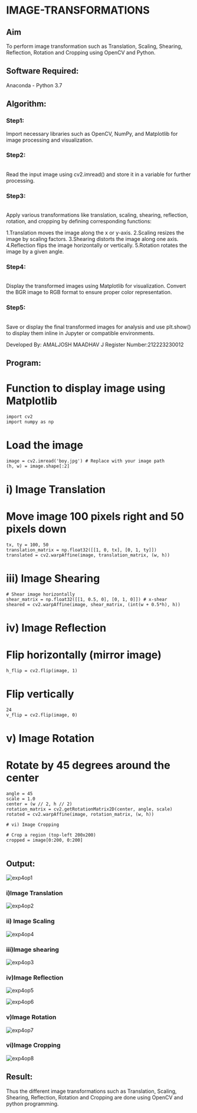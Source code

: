 # IMAGE-TRANSFORMATIONS


## Aim
To perform image transformation such as Translation, Scaling, Shearing, Reflection, Rotation and Cropping using OpenCV and Python.

## Software Required:
Anaconda - Python 3.7

## Algorithm:
### Step1:
Import necessary libraries such as OpenCV, NumPy, and Matplotlib for image processing and visualization.
<br>

### Step2:
<br>
Read the input image using cv2.imread() and store it in a variable for further processing.

### Step3:
<br>
Apply various transformations like translation, scaling, shearing, reflection, rotation, and cropping by defining corresponding functions:

1.Translation moves the image along the x or y-axis. 2.Scaling resizes the image by scaling factors. 3.Shearing distorts the image along one axis. 4.Reflection flips the image horizontally or vertically. 5.Rotation rotates the image by a given angle.

### Step4:
<br>
Display the transformed images using Matplotlib for visualization. Convert the BGR image to RGB format to ensure proper color representation.

### Step5:
<br>
Save or display the final transformed images for analysis and use plt.show() to display them inline in Jupyter or compatible environments.


Developed By: AMALJOSH MAADHAV J
Register Number:212223230012


## Program:


# Function to display image using Matplotlib
```
import cv2
import numpy as np
```
# Load the image
```
image = cv2.imread('boy.jpg') # Replace with your image path
(h, w) = image.shape[:2]
```

# i) Image Translation
# Move image 100 pixels right and 50 pixels down
```
tx, ty = 100, 50
translation_matrix = np.float32([[1, 0, tx], [0, 1, ty]])
translated = cv2.warpAffine(image, translation_matrix, (w, h))
```

# iii) Image Shearing
```
# Shear image horizontally
shear_matrix = np.float32([[1, 0.5, 0], [0, 1, 0]]) # x-shear
sheared = cv2.warpAffine(image, shear_matrix, (int(w + 0.5*h), h))
```

# iv) Image Reflection
# Flip horizontally (mirror image)
```
h_flip = cv2.flip(image, 1)
```
# Flip vertically
```
24
v_flip = cv2.flip(image, 0)
```
# v) Image Rotation
# Rotate by 45 degrees around the center
```
angle = 45
scale = 1.0
center = (w // 2, h // 2)
rotation_matrix = cv2.getRotationMatrix2D(center, angle, scale)
rotated = cv2.warpAffine(image, rotation_matrix, (w, h))

# vi) Image Cropping

# Crop a region (top-left 200x200)
cropped = image[0:200, 0:200]


```
## Output:

![exp4op1](https://github.com/user-attachments/assets/dea7ec18-5928-421e-a002-2fd03948dbaf)

### i)Image Translation

![exp4op2](https://github.com/user-attachments/assets/0b7cbd74-750e-447d-8f2b-14162f3c599d)



### ii) Image Scaling

![exp4op4](https://github.com/user-attachments/assets/56372419-8e28-442f-850e-fff9fb9a7137)




### iii)Image shearing

![exp4op3](https://github.com/user-attachments/assets/6e5f0368-bcab-4402-bcfa-0b805e81afca)




### iv)Image Reflection


![exp4op5](https://github.com/user-attachments/assets/16af11ea-98b8-491c-8849-9779a7b9a569)


![exp4op6](https://github.com/user-attachments/assets/be9777a2-ccfe-476f-8f80-89c90df83fca)




### v)Image Rotation
![exp4op7](https://github.com/user-attachments/assets/f69dcb67-3384-4c52-90de-c47e3de2af72)



### vi)Image Cropping
![exp4op8](https://github.com/user-attachments/assets/12a4be72-93eb-4d28-be92-f4a8c69586af)






## Result: 

Thus the different image transformations such as Translation, Scaling, Shearing, Reflection, Rotation and Cropping are done using OpenCV and python programming.
